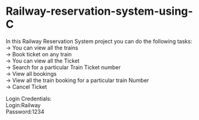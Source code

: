 # Railway-reservation-system-using-C<br/>
In this Railway Reservation System project you can do the following tasks:</br>
-> You can view all the trains <br/>
-> Book ticket on any train</br>
-> You can view all the Ticket</br>
-> Search for a particular Train Ticket number</br>
-> View all bookings</br>
-> View all the  train booking for a particular train Number</br>
-> Cancel Ticket</br>

Login Credentials:</br>
Login:Railway</br>
Password:1234

